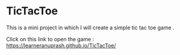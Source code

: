 # TicTacToe
This is a mini project in which I will create a simple tic tac toe game .

Click on this link to open the game :
https://learneranuprash.github.io/TicTacToe/
